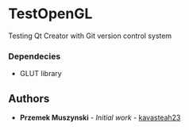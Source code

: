# TestOpenGL
Testing Qt Creator with Git version control system
### Dependecies
* GLUT library

## Authors

* **Przemek Muszynski** - *Initial work* - [kavasteah23](https://github.com/kavasteah23)
